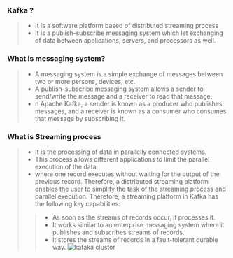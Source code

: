 ### Kafka ?
> - It is a software platform based of distributed streaming process
> - It is a publish-subscribe messaging system which let exchanging of data between applications, servers, and processors as well.

### What is messaging system?
> - A messaging system is a simple exchange of messages between two or more persons, devices, etc.
> - A publish-subscribe messaging system allows a sender to send/write the message and a receiver to read that message.
> - n Apache Kafka, a sender is known as a producer who publishes messages, and a receiver is known as a consumer who consumes that message by subscribing it.

### What is Streaming process
> - It is the processing of data in parallelly connected systems.
> - This process allows different applications to limit the parallel execution of the data
> - where one record executes without waiting for the output of the previous record. Therefore, a distributed streaming platform enables the user to simplify the task of the streaming process and parallel execution. Therefore, a streaming platform in Kafka has the following key capabilities:
>> - As soon as the streams of records occur, it processes it.
>> - It works similar to an enterprise messaging system where it publishes and subscribes streams of records.
>> - It stores the streams of records in a fault-tolerant durable way.
![kafaka clustor](https://static.javatpoint.com/tutorial/kafka/images/apache-kafka-tutorial-1.png)
